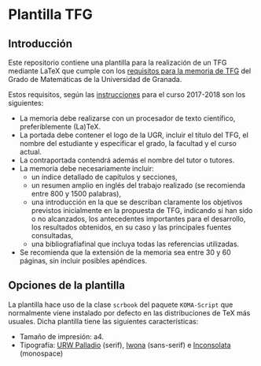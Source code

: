 Plantilla TFG
=============

## Introducción
Este repositorio contiene una plantilla para la realización de un TFG mediante LaTeX que cumple con los [requisitos para la memoria de TFG](http://grados.ugr.es/matematicas/pages/infoacademica/tfg/fechaseinstruccionesdefensatfgcurso20172018) del Grado de Matemáticas de la Universidad de Granada.

Estos requisitos, según las [instrucciones](http://grados.ugr.es/matematicas/pages/infoacademica/tfg/fechaseinstruccionesdefensatfgcurso20172018/!) para el curso 2017-2018 son los siguientes:

- La  memoria  debe  realizarse  con  un  procesador  de  texto  científico,  preferiblemente (La)TeX.
- La portada  debe contener  el  logo  de  la UGR,  incluir  el  título del TFG, el nombre del estudiante y especificar el grado, la facultad y el curso actual.
- La contraportada contendrá además el nombre del tutor o tutores.
- La memoria debe necesariamente incluir:
	- un índice detallado de capítulos y secciones,
	- un resumen amplio en inglés del trabajo realizado (se recomienda entre 800 y 1500 palabras),
	- una introducción en la que se describan claramente los objetivos previstos inicialmente en la propuesta de TFG, indicando si han sido o no alcanzados, los antecedentes importantes para el desarrollo, los resultados obtenidos, en su caso y las principales fuentes consultadas,
	- una bibliografíafinal que incluya todas las referencias utilizadas.
- Se recomienda que la extensión de la memoria sea entre 30 y 60 páginas, sin incluir posibles apéndices.

## Opciones de la plantilla
La plantilla hace uso de la clase `scrbook` del paquete `KOMA-Script` que normalmente viene instalado por defecto en las distribuciones de TeX más usuales. Dicha plantilla tiene las siguientes características:
- Tamaño de impresión: a4.
- Tipografía: [URW Palladio](http://www.tug.dk/FontCatalogue/urwpalladio/) (serif), [Iwona](http://www.tug.dk/FontCatalogue/iwona/) (sans-serif) e [Inconsolata](http://www.tug.dk/FontCatalogue/inconsolata/) (monospace)
